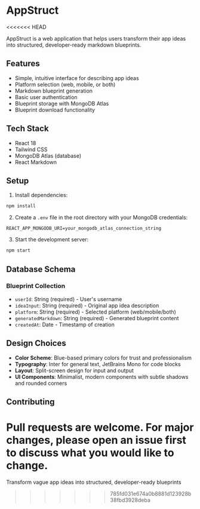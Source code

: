 # AppStruct
<<<<<<< HEAD

AppStruct is a web application that helps users transform their app ideas into structured, developer-ready markdown blueprints.

## Features

- Simple, intuitive interface for describing app ideas
- Platform selection (web, mobile, or both)
- Markdown blueprint generation
- Basic user authentication
- Blueprint storage with MongoDB Atlas
- Blueprint download functionality

## Tech Stack

- React 18
- Tailwind CSS
- MongoDB Atlas (database)
- React Markdown

## Setup

1. Install dependencies:
```bash
npm install
```

2. Create a `.env` file in the root directory with your MongoDB credentials:
```
REACT_APP_MONGODB_URI=your_mongodb_atlas_connection_string
```

3. Start the development server:
```bash
npm start
```

## Database Schema

### Blueprint Collection
- `userId`: String (required) - User's username
- `ideaInput`: String (required) - Original app idea description
- `platform`: String (required) - Selected platform (web/mobile/both)
- `generatedMarkdown`: String (required) - Generated blueprint content
- `createdAt`: Date - Timestamp of creation

## Design Choices

- **Color Scheme**: Blue-based primary colors for trust and professionalism
- **Typography**: Inter for general text, JetBrains Mono for code blocks
- **Layout**: Split-screen design for input and output
- **UI Components**: Minimalist, modern components with subtle shadows and rounded corners

## Contributing

Pull requests are welcome. For major changes, please open an issue first to discuss what you would like to change.
=======
Transform vague app ideas into structured, developer-ready blueprints
>>>>>>> 785fd031e674a0b8881d123928b38fbd3928deba
